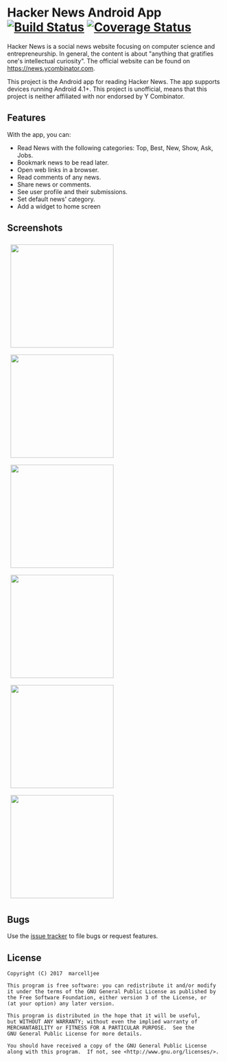 Hacker News Android App [![Build Status](https://travis-ci.org/marcelljee/hacker-news-android-app.svg?branch=master)](https://travis-ci.org/marcelljee/hacker-news-android-app) [![Coverage Status](https://coveralls.io/repos/github/marcelljee/hacker-news-android-app/badge.svg?branch=master)](https://coveralls.io/github/marcelljee/hacker-news-android-app?branch=master)
=======================

Hacker News is a social news website focusing on computer science and entrepreneurship. 
In general, the content is about "anything that gratifies one's intellectual curiosity". 
The official website can be found on https://news.ycombinator.com.

This project is the Android app for reading Hacker News. 
The app supports devices running Android 4.1+.
This project is unofficial, means that this project is neither affiliated with nor endorsed by Y Combinator.

<h2>Features</h2>

With the app, you can:

- Read News with the following categories: Top, Best, New, Show, Ask, Jobs.
- Bookmark news to be read later.
- Open web links in a browser.
- Read comments of any news.
- Share news or comments.
- See user profile and their submissions.
- Set default news' category.
- Add a widget to home screen

<h2>Screenshots</h2>

<p align="left">
<img src="https://user-images.githubusercontent.com/16059491/28873849-7e218d5e-77b9-11e7-8b37-0f10bf3d1ce2.png" vspace=8 hspace=8 width="240">
<img src="https://user-images.githubusercontent.com/16059491/28873848-7e012bae-77b9-11e7-8e30-b843f90288c9.png" vspace=8 hspace=8 width="240">
<img src="https://user-images.githubusercontent.com/16059491/28869189-223bf53c-77a6-11e7-831e-309d944decc8.png" vspace=8 hspace=8 width="240">
<img src="https://user-images.githubusercontent.com/16059491/28869191-2245a302-77a6-11e7-838d-ff3fb66d3378.png" vspace=8 hspace=8 width="240">
<img src="https://user-images.githubusercontent.com/16059491/28873729-06105b42-77b9-11e7-8544-59bcb58eca47.png" vspace=8 hspace=8 width="240">
<img src="https://user-images.githubusercontent.com/16059491/28869192-228e13a8-77a6-11e7-967f-168d7c9ac1f2.png" vspace=8 hspace=8 width="240">
</p>

<h2>Bugs</h2>

Use the [issue tracker](https://github.com/marcelje/hacker-news-android-app/issues) to file bugs or request features.

<h2>License</h2>

    Copyright (C) 2017  marcelljee

    This program is free software: you can redistribute it and/or modify
    it under the terms of the GNU General Public License as published by
    the Free Software Foundation, either version 3 of the License, or
    (at your option) any later version.

    This program is distributed in the hope that it will be useful,
    but WITHOUT ANY WARRANTY; without even the implied warranty of
    MERCHANTABILITY or FITNESS FOR A PARTICULAR PURPOSE.  See the
    GNU General Public License for more details.

    You should have received a copy of the GNU General Public License
    along with this program.  If not, see <http://www.gnu.org/licenses/>.

